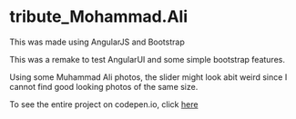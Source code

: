 # tribute_Mohammad.Ali

This was made using AngularJS and Bootstrap

This was a remake to test AngularUI and some simple bootstrap features. 

Using some Muhammad Ali photos, the slider might look abit weird since I cannot find good looking photos of the same size.

To see the entire project on codepen.io, click <a href="http://codepen.io/Boyboi86/full/mEeBbK/">here</a>
